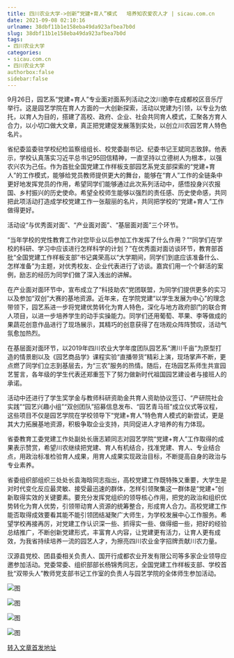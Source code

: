 ```yaml
---
title: 四川农业大学->创新“党建+育人”模式   培养知农爱农人才 | sicau.com.cn
date: 2021-09-08 02:10:16
urlname: 38dbf11b1e158eba49da923afbea7b0d
slug: 38dbf11b1e158eba49da923afbea7b0d
tags: 
- 四川农业大学
categories:
- sicau.com.cn
- 四川农业大学
authorbox:false
sidebar:false
---
```

9月26日，园艺系“党建+育人”专业面对面系列活动之汶川脆李在成都校区音乐厅举行。这是园艺学院在育人方面的一大创新探索，活动以党建为引领，以专业为依托，以育人为目的，搭建了高校、政府、企业、社会共同育人模式，汇聚各方育人合力，以小切口做大文章，真正把党建促发展落到实处，以创立川农园艺育人特色名片。

省纪委监委驻学校纪检监察组组长、校党委副书记、纪委书记王斌同志致辞。他表示，学校认真落实习近平总书记95回信精神，一直坚持以立德树人为根本，以强农兴农为己任。作为首批全国党建工作样板支部园艺系党支部探索的“党建+育人”的工作模式，能够给党员教师提供更大的舞台，能够在“育人”工作的全链条中更好地发挥党员的作用，希望同学们能够通过此次系列活动中，感悟投身兴农报国、乡村振兴的历史使命。希望全校师生能够以强烈的责任感、历史使命感，共同把此项活动打造成学校党建工作一张靓丽的名片，共同把学校的“党建+育人”工作做得更好。

活动设“与优秀面对面”、“产业面对面”、“基层面对面”三个环节。

“当年学校的党性教育工作对您毕业以后参加工作发挥了什么作用？”“同学们在学校的科研、学习中应该进行怎样科学的计划？”在优秀面对面访谈环节，教育部首批“全国党建工作样板支部”书记龚荣高以“大学期间，同学们到底应该准备什么、怎样准备”为主题，对优秀校友、企业代表进行了访谈。嘉宾们用一个个鲜活的案例，励志的经历为同学们做了深入浅出的讲解。

在产业面对面环节中，宣布成立了“科技助农”党团联盟，为同学们提供更多的实习以及参加“双创”大赛的基地资源。近年来，在学院党建“以学生发展为中心”的理念带领下，园艺系进一步将党建优势转化为育人特色，深化与地方政府部门的联合育人项目，以进一步培养学生的动手实操能力。同学们还用葡萄、苹果、李等做成的果蔬花创意作品进行了现场展示，其精巧的创意获得了在场观众阵阵赞叹，活动气氛愈加热烈。

在基层面对面环节，以2019年四川农业大学年度团队园艺系“渭川千亩”为原型打造的情景剧以及《园艺商品学》课程实验“直播带货”精彩上演，现场掌声不断，更点燃了同学们立志到基层去，为“三农”服务的热情。随后，在场园艺系师生共宣园艺誓言，各年级的学生代表还郑重签下了努力做新时代祖国园艺建设者与接班人的承诺。

活动中还进行了学生奖学金与教师科研资助金共育人资助协议签订、“产研院社会实践”“园艺兴趣小组”“双创团队”招募信息发布、“园艺青马班”成立仪式等议程，这些项目不仅是园艺学院在学校领导下“党建+育人”特色育人模式的新尝试，更是其大力拓展基地资源，积极争取企业支持，共同促进人才培养的有力体现。

省委教育工委党建工作处副处长唐志颖同志对园艺学院“党建+育人”工作取得的成果表示赞赏，希望川农继续把党建、育人有机结合，找准党建、育人、专业结合点，用政治标准检验育人成果，用育人成果实现政治目标，不断提高自身的政治与专业素养。

省委组织部组织三处处长袁海晗同志指出，高校党建工作既特殊又重要，大学生是对时代变化反应最灵敏、接受最迅速的群体，怎样引领聚集这一群体是“党建+”创新取得实效的关键要素。要充分发挥党组织的领导核心作用，把党的政治和组织优势转化为育人优势，引领带动育人资源的统筹整合，形成育人合力。高校党建工作能否取得成效要看其能不能引领团结凝聚广大师生，为学校发展中心工作服务。希望学校再接再厉，对党建工作认识深一些、抓得实一些、做得细一些，把好的经验总结推广，不断创新党建形式，丰富育人内容，让党建更有活力，让育人更有成效，为我省持续培养一流的园艺人才，为擦亮四川农业金字招牌贡献川农力量。

汉源县党校、团县委相关负责人、国开行成都农业开发有限公司等多家企业领导应邀参加活动。党委常委、组织部部长杨锦秀同志，全国党建工作样板支部、学校首批“双带头人”教师党支部书记工作室的负责人与园艺学院的全体师生参加活动。

![图](https://news.sicau.edu.cn/__local/8/D6/FF/A122BE9EC7C1052450BBD5307E0_C66AF359_DE143.jpg)

![图](https://news.sicau.edu.cn/__local/A/55/4A/2FF93AB8DE066FA5F188958D546_D9FB1591_1A85A.jpg)

![图](https://news.sicau.edu.cn/__local/6/5D/1A/DBB7E37579A866182A8606C7AC1_E9CA533E_95D11.jpg)

![图](https://news.sicau.edu.cn/__local/A/43/54/6413BFAAB5F37207E8D2A1E8EE4_EC6AD6CD_1C143.jpg)

[转入文章首发地址](https://news.sicau.edu.cn/info/1135/59208.htm)